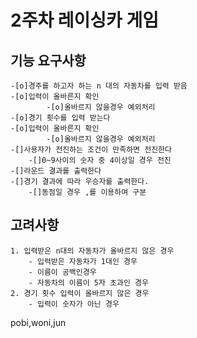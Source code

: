 # 2주차 레이싱카 게임

## 기능 요구사항

    -[o]경주를 하고자 하는 n 대의 자동차를 입력 받음
    -[o]입력이 올바른지 확인
            -[o]올바르지 않을경우 예외처리
    -[o]경기 횟수를 입력 받는다
    -[o]입력이 올바른지 확인
            -[o]올바르지 않을경우 예외처리
    -[]사용자가 전진하는 조건이 만족하면 전진한다
        -[]0~9사이의 숫자 중 4이상일 경우 전진
    -[]라운드 결과를 출력한다
    -[]경기 결과에 따라 우승자를 출력한다.
        -[]동점일 경우 ,를 이용하여 구분

## 고려사항

    1. 입력받은 n대의 자동차가 올바르지 않은 경우
        - 입력받은 자동차가 1대인 경우
        - 이름이 공백인경우
        - 자동차의 이름이 5자 초과인 경우
    2. 경기 횟수 입력이 올바르지 않은 경우
        - 입력이 숫자가 아닌 경우

pobi,woni,jun

